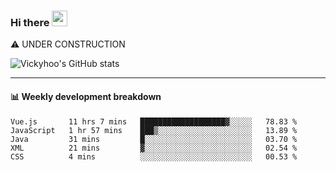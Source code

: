### Hi there <a href="https://www.gautamkrishnar.com/"><img src="https://media.giphy.com/media/hvRJCLFzcasrR4ia7z/giphy.gif" width="25px"></a>
⚠️ UNDER CONSTRUCTION

![Vickyhoo's GitHub stats](https://github-readme-stats.vercel.app/api?username=vickyhoo&theme=react&show_icons=true)

---

#### :bar_chart: Weekly development breakdown

<!--START_SECTION:waka-->
```text
Vue.js       11 hrs 7 mins   ███████████████████▓░░░░░   78.83 % 
JavaScript   1 hr 57 mins    ███▒░░░░░░░░░░░░░░░░░░░░░   13.89 % 
Java         31 mins         █░░░░░░░░░░░░░░░░░░░░░░░░   03.70 % 
XML          21 mins         ▓░░░░░░░░░░░░░░░░░░░░░░░░   02.54 % 
CSS          4 mins          ░░░░░░░░░░░░░░░░░░░░░░░░░   00.53 % 
```
<!--END_SECTION:waka-->


<!--
**vickyhoo/vickyhoo** is a ✨ _special_ ✨ repository because its `README.md` (this file) appears on your GitHub profile.

Here are some ideas to get you started:

- 🔭 I’m currently working on ...
- 🌱 I’m currently learning ...
- 👯 I’m looking to collaborate on ...
- 🤔 I’m looking for help with ...
- 💬 Ask me about ...
- 📫 How to reach me: ...
- 😄 Pronouns: ...
- ⚡ Fun fact: ...
-->
